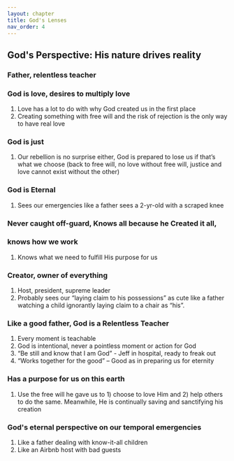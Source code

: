 ```yaml
---
layout: chapter
title: God's Lenses
nav_order: 4
---
```


## God's Perspective: His nature drives reality

### Father, relentless teacher

### God is love, desires to multiply love
1. Love has a lot to do with why God created us in the first place
1. Creating something with free will and the risk of rejection is the only way to have real love

### God is just
1. Our rebellion is no surprise either, God is prepared to lose us if that’s what we choose (back to free will, no love without free will, justice and love cannot exist without the other)

### God is Eternal
1. Sees our emergencies like a father sees a 2-yr-old with a scraped knee

### Never caught off-guard, Knows all because he Created it all, 

### knows how we work
1. Knows what we need to fulfill His purpose for us

### Creator, owner of everything
1. Host, president, supreme leader
1. Probably sees our “laying claim to his possessions” as cute like a father watching a child ignorantly laying claim to a chair as “his”.

### Like a good father, God is a Relentless Teacher
1. Every moment is teachable
1. God is intentional, never a pointless moment or action for God
1. “Be still and know that I am God” - Jeff in hospital, ready to freak out
1. “Works together for the good” – Good as in preparing us for eternity

### Has a purpose for us on this earth
1. Use the free will he gave us to 1) choose to love Him and 2) help others to do the same. Meanwhile,  He is continually saving and sanctifying his creation

### God's eternal perspective on our temporal emergencies
1. Like a father dealing with know-it-all children        
1. Like an Airbnb host with bad guests